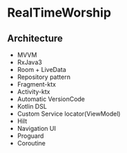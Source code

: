 # RealTimeWorship

## Architecture

- MVVM
- RxJava3
- Room + LiveData
- Repository pattern
- Fragment-ktx
- Activity-ktx
- Automatic VersionCode
- Kotlin DSL
- Custom Service locator(ViewModel)
- Hilt
- Navigation UI
- Proguard
- Coroutine
